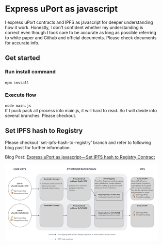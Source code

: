 # Express uPort as javascript

I express uPort contracts and IPFS as javascript for deeper understanding how it work. Honestly, I don't confident whether my understanding is correct even though I took care to be accurate as long as possible referring to white paper and Github and official documents. Please check documents for accurate info.

## Get started

### Run install command
`npm install`

### Execute flow
`node main.js`<br>
If I puck pack all process into main.js, it will hard to read. So I will divide into several branches. Please checkout.

## Set IPFS hash to Registry
Please checkout 'set-ipfs-hash-to-registry' branch and refer to following blog post for further information.<br>

Blog Post: [Express uPort as javascript — Set IPFS hash to Registry Contract](https://medium.com/@t.tak/express-uport-as-javascript-set-ipfs-hash-to-registry-contract-600c2dbf8404)
<br>

![alt set-hash img inside of white paper](img/set-hash.png)
